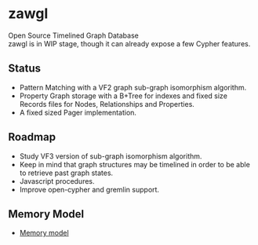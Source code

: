 # zawgl
Open Source Timelined Graph Database  
zawgl is in WIP stage, though it can already expose a few Cypher features.

## Status
* Pattern Matching with a VF2 graph sub-graph isomorphism algorithm.
* Property Graph storage with a B+Tree for indexes and fixed size Records files for Nodes, Relationships and Properties.
* A fixed sized Pager implementation.

## Roadmap
* Study VF3 version of sub-graph isomorphism algorithm.
* Keep in mind that graph structures may be timelined in order to be able to retrieve past graph states.
* Javascript procedures.
* Improve open-cypher and gremlin support.

## Memory Model
* [Memory model](model.md)


